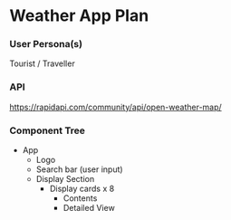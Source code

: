 # Weather App Plan

### User Persona(s)
Tourist / Traveller

### API
https://rapidapi.com/community/api/open-weather-map/


### Component Tree
- App
    - Logo
    - Search bar (user input)
    - Display Section
        - Display cards x 8
            - Contents
            - Detailed View

